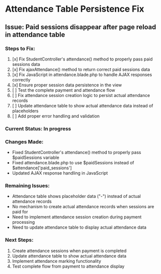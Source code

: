 # Attendance Table Persistence Fix

## Issue: Paid sessions disappear after page reload in attendance table

### Steps to Fix:
1. [x] Fix StudentController's attendance() method to properly pass paid sessions data
2. [x] Fix ajaxAttendance() method to return correct paid sessions data
3. [x] Fix JavaScript in attendance.blade.php to handle AJAX responses correctly
4. [x] Ensure proper session data persistence in the view
5. [ ] Test the complete payment and attendance flow
6. [ ] Fix attendance session creation logic to persist actual attendance records
7. [ ] Update attendance table to show actual attendance data instead of placeholders
8. [ ] Add proper error handling and validation

### Current Status: In progress

### Changes Made:
- Fixed StudentController's attendance() method to properly pass $paidSessions variable
- Fixed attendance.blade.php to use $paidSessions instead of $attendance['paid_sessions']
- Updated AJAX response handling in JavaScript

### Remaining Issues:
- Attendance table shows placeholder data ("-") instead of actual attendance records
- No mechanism to create actual attendance records when sessions are paid for
- Need to implement attendance session creation during payment processing
- Need to update attendance table to display actual attendance data

### Next Steps:
1. Create attendance sessions when payment is completed
2. Update attendance table to show actual attendance data
3. Implement attendance marking functionality
4. Test complete flow from payment to attendance display
